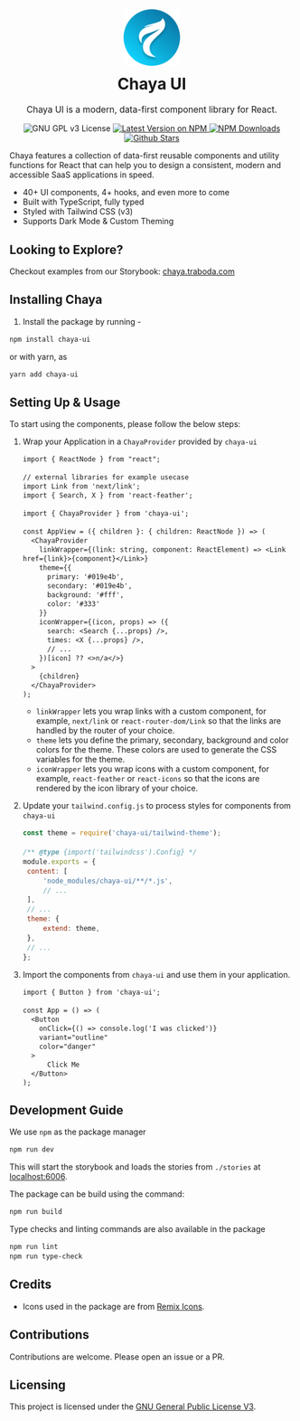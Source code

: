 <div align="center">
    <img src="/public/chaya-icon.svg" height="100" alt="ChayaUI" />
    <h1 style="margin-top: 12px">Chaya UI</h1>
    <p style="font-size: 110%">Chaya UI is a modern, data-first component library for React.</p>
    <div align="center">
      <img alt="GNU GPL v3 License" src="https://img.shields.io/github/license/chaya-ui/chaya-ui?style=for-the-badge"/>
      <a href="https://www.npmjs.com/package/chaya-ui">
        <img alt="Latest Version on NPM" src="https://img.shields.io/npm/v/chaya-ui.svg?style=for-the-badge"/>
      </a>
      <a href="https://www.npmjs.com/package/chaya-ui">
        <img alt="NPM Downloads" src="https://img.shields.io/npm/dm/chaya-ui.svg?style=for-the-badge"/>
      </a>
      <a href="https://github.com/chaya-ui/chaya-ui/stargazers">
        <img alt="Github Stars" src="https://img.shields.io/github/stars/chaya-ui/chaya-ui?style=for-the-badge" />
      </a>
    </div>
</div>

Chaya features a collection of data-first reusable components and utility functions for React that can help you 
to design a consistent, modern and accessible SaaS applications in speed.

- 40+ UI components, 4+ hooks, and even more to come
- Built with TypeScript, fully typed
- Styled with Tailwind CSS (v3)
- Supports Dark Mode & Custom Theming

## Looking to Explore?

Checkout examples from our Storybook: [chaya.traboda.com](https://chaya.traboda.com/)

## Installing Chaya

1. Install the package by running - 
```bash
npm install chaya-ui
```
or with yarn, as 
```bash
yarn add chaya-ui
```


## Setting Up & Usage

To start using the components, please follow the below steps:

1. Wrap your Application in a `ChayaProvider` provided by `chaya-ui`

    ```tsx
    import { ReactNode } from "react";

    // external libraries for example usecase
    import Link from 'next/link';
    import { Search, X } from 'react-feather';

    import { ChayaProvider } from 'chaya-ui';

    const AppView = ({ children }: { children: ReactNode }) => (
      <ChayaProvider
        linkWrapper={(link: string, component: ReactElement) => <Link href={link}>{component}</Link>}
        theme={{
          primary: '#019e4b',
          secondary: '#019e4b',
          background: '#fff',
          color: '#333'
        }}
        iconWrapper={(icon, props) => ({
          search: <Search {...props} />,
          times: <X {...props} />,
          // ...
        })[icon] ?? <>n/a</>}
      >
        {children}
      </ChayaProvider>
    );
    ```

    - `linkWrapper` lets you wrap links with a custom component, for example, `next/link` or `react-router-dom/Link`
    so that the links are handled by the router of your choice.
    - `theme` lets you define the primary, secondary, background and color colors for the theme. These colors are used to
    generate the CSS variables for the theme.
    - `iconWrapper` lets you wrap icons with a custom component, for example, `react-feather` or `react-icons` so that the icons
    are rendered by the icon library of your choice.

2. Update your `tailwind.config.js` to process styles for components from `chaya-ui`

    ```js
    const theme = require('chaya-ui/tailwind-theme');
    
    /** @type {import('tailwindcss').Config} */
    module.exports = {
     content: [
         'node_modules/chaya-ui/**/*.js',
         // ...
     ],
     // ...
     theme: {
         extend: theme,
     },
     // ...
    };
    ```

3. Import the components from `chaya-ui` and use them in your application.

    ```tsx
    import { Button } from 'chaya-ui';

    const App = () => (
      <Button 
        onClick={() => console.log('I was clicked')} 
        variant="outline" 
        color="danger"
      >
          Click Me
      </Button>
    );
    ```

## Development Guide

We use `npm` as the package manager

```bash
npm run dev
```

This will start the storybook and loads the stories from `./stories` at [localhost:6006](http://localhost:6006).

The package can be build using the command:

```bash
npm run build
```

Type checks and linting commands are also available in the package

```bash
npm run lint
npm run type-check
```

## Credits

- Icons used in the package are from [Remix Icons](https://remixicons.com).

## Contributions

Contributions are welcome. Please open an issue or a PR.

## Licensing

This project is licensed under the [GNU General Public License V3](LICENSE).
